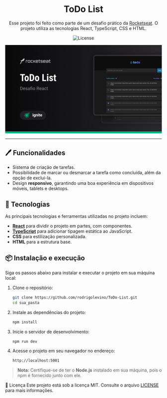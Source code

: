 <div align="center">
  <h1>ToDo List</h1>
  <p>Esse projeto foi feito como parte de um desafio prático da <a href="https://rocketseat.com.br" target="_blank">Rocketseat</a>. O projeto utiliza as tecnologias React, TypeScript, CSS e HTML.</p>

  <p>
    <img alt="License" src="https://img.shields.io/static/v1?label=license&message=MIT&color=49AA26&labelColor=000000">
  </p>

  <img src="./src/assets/todolistpreview.png" alt="Preview do ToDo List" width="600" />
</div>

---

## 🖊️ Funcionalidades

- Sistema de criação de tarefas.
- Possibilidade de marcar ou desmarcar a tarefa como concluída, além da opção de exclui-la.
- Design **responsivo**, garantindo uma boa experiência em dispositivos móveis, tablets e desktops.

## 🚀 Tecnologias

As principais tecnologias e ferramentas utilizadas no projeto incluem:

- **[React](https://reactjs.org/)** para dividir o projeto em partes, com componentes.
- **[TypeScript](https://www.typescriptlang.org/)** para adicionar tipagem estática ao JavaScript.
- **CSS** para estilização personalizada.
- **HTML** para a estrutura base.

## 📦 Instalação e execução

Siga os passos abaixo para instalar e executar o projeto em sua máquina local:

1. Clone o repositório:

   ```bash
   git clone https://github.com/rodrigolevino/ToDo-List.git
   cd sua_pasta
2. Instale as dependências do projeto:
   ```bash
   npm install
3. Inicie o servidor de desenvolvimento:
   ```bash
   npm run dev
4. Acesse o projeto em seu navegador no endereço:
   ```bash
   http://localhost:5001 
   ```
> **Nota:** Certifique-se de ter o **Node.js** instalado em sua máquina, pois o npm é fornecido junto com ele.



📝 Licença
Este projeto está sob a licença MIT. Consulte o arquivo [LICENSE](./LICENSE) para mais informações.

